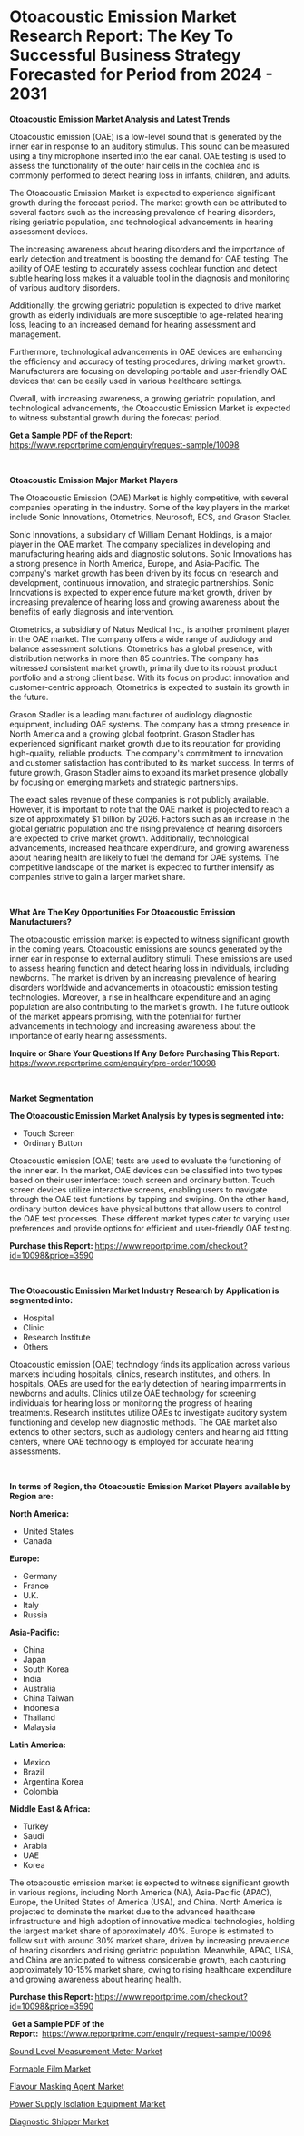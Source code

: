 <p><h1>Otoacoustic Emission Market Research Report: The Key To Successful Business Strategy Forecasted for Period from 2024 - 2031</h1></p><p><strong>Otoacoustic Emission Market Analysis and Latest Trends</strong></p>
<p><p>Otoacoustic emission (OAE) is a low-level sound that is generated by the inner ear in response to an auditory stimulus. This sound can be measured using a tiny microphone inserted into the ear canal. OAE testing is used to assess the functionality of the outer hair cells in the cochlea and is commonly performed to detect hearing loss in infants, children, and adults.</p><p>The Otoacoustic Emission Market is expected to experience significant growth during the forecast period. The market growth can be attributed to several factors such as the increasing prevalence of hearing disorders, rising geriatric population, and technological advancements in hearing assessment devices.</p><p>The increasing awareness about hearing disorders and the importance of early detection and treatment is boosting the demand for OAE testing. The ability of OAE testing to accurately assess cochlear function and detect subtle hearing loss makes it a valuable tool in the diagnosis and monitoring of various auditory disorders.</p><p>Additionally, the growing geriatric population is expected to drive market growth as elderly individuals are more susceptible to age-related hearing loss, leading to an increased demand for hearing assessment and management.</p><p>Furthermore, technological advancements in OAE devices are enhancing the efficiency and accuracy of testing procedures, driving market growth. Manufacturers are focusing on developing portable and user-friendly OAE devices that can be easily used in various healthcare settings.</p><p>Overall, with increasing awareness, a growing geriatric population, and technological advancements, the Otoacoustic Emission Market is expected to witness substantial growth during the forecast period.</p></p>
<p><strong>Get a Sample PDF of the Report:&nbsp;</strong> <a href="https://www.reportprime.com/enquiry/request-sample/10098">https://www.reportprime.com/enquiry/request-sample/10098</a></p>
<p>&nbsp;</p>
<p><strong>Otoacoustic Emission Major Market Players</strong></p>
<p><p>The Otoacoustic Emission (OAE) Market is highly competitive, with several companies operating in the industry. Some of the key players in the market include Sonic Innovations, Otometrics, Neurosoft, ECS, and Grason Stadler.</p><p>Sonic Innovations, a subsidiary of William Demant Holdings, is a major player in the OAE market. The company specializes in developing and manufacturing hearing aids and diagnostic solutions. Sonic Innovations has a strong presence in North America, Europe, and Asia-Pacific. The company's market growth has been driven by its focus on research and development, continuous innovation, and strategic partnerships. Sonic Innovations is expected to experience future market growth, driven by increasing prevalence of hearing loss and growing awareness about the benefits of early diagnosis and intervention. </p><p>Otometrics, a subsidiary of Natus Medical Inc., is another prominent player in the OAE market. The company offers a wide range of audiology and balance assessment solutions. Otometrics has a global presence, with distribution networks in more than 85 countries. The company has witnessed consistent market growth, primarily due to its robust product portfolio and a strong client base. With its focus on product innovation and customer-centric approach, Otometrics is expected to sustain its growth in the future.</p><p>Grason Stadler is a leading manufacturer of audiology diagnostic equipment, including OAE systems. The company has a strong presence in North America and a growing global footprint. Grason Stadler has experienced significant market growth due to its reputation for providing high-quality, reliable products. The company's commitment to innovation and customer satisfaction has contributed to its market success. In terms of future growth, Grason Stadler aims to expand its market presence globally by focusing on emerging markets and strategic partnerships.</p><p>The exact sales revenue of these companies is not publicly available. However, it is important to note that the OAE market is projected to reach a size of approximately $1 billion by 2026. Factors such as an increase in the global geriatric population and the rising prevalence of hearing disorders are expected to drive market growth. Additionally, technological advancements, increased healthcare expenditure, and growing awareness about hearing health are likely to fuel the demand for OAE systems. The competitive landscape of the market is expected to further intensify as companies strive to gain a larger market share.</p></p>
<p>&nbsp;</p>
<p><strong>What Are The Key Opportunities For Otoacoustic Emission Manufacturers?</strong></p>
<p><p>The otoacoustic emission market is expected to witness significant growth in the coming years. Otoacoustic emissions are sounds generated by the inner ear in response to external auditory stimuli. These emissions are used to assess hearing function and detect hearing loss in individuals, including newborns. The market is driven by an increasing prevalence of hearing disorders worldwide and advancements in otoacoustic emission testing technologies. Moreover, a rise in healthcare expenditure and an aging population are also contributing to the market's growth. The future outlook of the market appears promising, with the potential for further advancements in technology and increasing awareness about the importance of early hearing assessments.</p></p>
<p><strong>Inquire or Share Your Questions If Any Before Purchasing This Report:</strong> <a href="https://www.reportprime.com/enquiry/pre-order/10098">https://www.reportprime.com/enquiry/pre-order/10098</a></p>
<p>&nbsp;</p>
<p><strong>Market Segmentation</strong></p>
<p><strong>The Otoacoustic Emission Market Analysis by types is segmented into:</strong></p>
<p><ul><li>Touch Screen</li><li>Ordinary Button</li></ul></p>
<p><p>Otoacoustic emission (OAE) tests are used to evaluate the functioning of the inner ear. In the market, OAE devices can be classified into two types based on their user interface: touch screen and ordinary button. Touch screen devices utilize interactive screens, enabling users to navigate through the OAE test functions by tapping and swiping. On the other hand, ordinary button devices have physical buttons that allow users to control the OAE test processes. These different market types cater to varying user preferences and provide options for efficient and user-friendly OAE testing.</p></p>
<p><strong>Purchase this Report:&nbsp;</strong><a href="https://www.reportprime.com/checkout?id=10098&price=3590">https://www.reportprime.com/checkout?id=10098&price=3590</a></p>
<p>&nbsp;</p>
<p><strong>The Otoacoustic Emission Market Industry Research by Application is segmented into:</strong></p>
<p><ul><li>Hospital</li><li>Clinic</li><li>Research Institute</li><li>Others</li></ul></p>
<p><p>Otoacoustic emission (OAE) technology finds its application across various markets including hospitals, clinics, research institutes, and others. In hospitals, OAEs are used for the early detection of hearing impairments in newborns and adults. Clinics utilize OAE technology for screening individuals for hearing loss or monitoring the progress of hearing treatments. Research institutes utilize OAEs to investigate auditory system functioning and develop new diagnostic methods. The OAE market also extends to other sectors, such as audiology centers and hearing aid fitting centers, where OAE technology is employed for accurate hearing assessments.</p></p>
<p>&nbsp;</p>
<p><strong>In terms of Region, the Otoacoustic Emission Market Players available by Region are:</strong></p>
<p>
    <p> <strong> North America: </strong>
        <ul>
            <li>United States</li>
            <li>Canada</li>
        </ul>
        </p> 
    <p> <strong> Europe: </strong>
        <ul>
            <li>Germany</li>
            <li>France</li>
            <li>U.K.</li>
            <li>Italy</li>
            <li>Russia</li>
        </ul>
        </p> 
    <p> <strong> Asia-Pacific: </strong>
        <ul>
            <li>China</li>
            <li>Japan</li>
            <li>South Korea</li>
            <li>India</li>
            <li>Australia</li>
            <li>China Taiwan</li>
            <li>Indonesia</li>
            <li>Thailand</li>
            <li>Malaysia</li>
        </ul>
        </p> 
    <p> <strong> Latin America: </strong>
        <ul>
            <li>Mexico</li>
            <li>Brazil</li>
            <li>Argentina Korea</li>
            <li>Colombia</li>
        </ul>
        </p> 
    <p> <strong> Middle East & Africa: </strong>
        <ul>
            <li>Turkey</li>
            <li>Saudi</li>
            <li>Arabia</li>
            <li>UAE</li>
            <li>Korea</li>
        </ul>
    </p>
    </p>
<p><p>The otoacoustic emission market is expected to witness significant growth in various regions, including North America (NA), Asia-Pacific (APAC), Europe, the United States of America (USA), and China. North America is projected to dominate the market due to the advanced healthcare infrastructure and high adoption of innovative medical technologies, holding the largest market share of approximately 40%. Europe is estimated to follow suit with around 30% market share, driven by increasing prevalence of hearing disorders and rising geriatric population. Meanwhile, APAC, USA, and China are anticipated to witness considerable growth, each capturing approximately 10-15% market share, owing to rising healthcare expenditure and growing awareness about hearing health.</p></p>
<p><strong>Purchase this Report: </strong><a href="https://www.reportprime.com/checkout?id=10098&price=3590">https://www.reportprime.com/checkout?id=10098&price=3590</a></p>
<p>&nbsp;<strong>Get a Sample PDF of the Report:&nbsp;&nbsp;</strong><a href="https://www.reportprime.com/enquiry/request-sample/10098">https://www.reportprime.com/enquiry/request-sample/10098</a></p>
<p><strong></strong></p>
<p><p><a href="https://medium.com/p/0a3b002383c9/edit">Sound Level Measurement Meter Market</a></p><p><a href="https://medium.com/p/804eeed1054b/edit">Formable Film Market</a></p><p><a href="https://medium.com/p/b7239a77fae5/edit">Flavour Masking Agent Market</a></p><p><a href="https://medium.com/p/a2ead82f0857/edit">Power Supply Isolation Equipment Market</a></p><p><a href="https://medium.com/p/aeae8130a6c7/edit">Diagnostic Shipper Market</a></p></p>